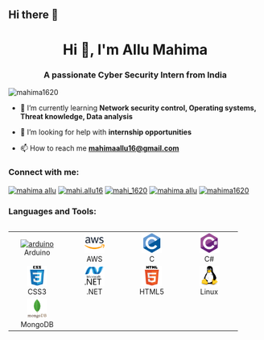 ## Hi there 👋

<!--
**Mahima1620/Mahima1620** is a ✨ _special_ ✨ repository because its `README.md` (this file) appears on your GitHub profile.

Here are some ideas to get you started:

- 🔭 I’m currently working on ...
- 🌱 I’m currently learning ...
- 👯 I’m looking to collaborate on ...
- 🤔 I’m looking for help with ...
- 💬 Ask me about ...
- 📫 How to reach me: ...
- 😄 Pronouns: ...
- ⚡ Fun fact: ...
-->
<h1 align="center">Hi 👋, I'm Allu Mahima</h1>
<h3 align="center">A passionate Cyber Security Intern from India</h3>

<p align="left"> 
  <img src="https://komarev.com/ghpvc/?username=mahima1620&label=Profile%20views&color=0e75b6&style=flat" alt="mahima1620" /> 
</p>

- 🌱 I’m currently learning **Network security control, Operating systems, Threat knowledge, Data analysis**

- 🤝 I’m looking for help with **internship opportunities**

- 📫 How to reach me **mahimaallu16@gmail.com**

<h3 align="left">Connect with me:</h3>
<p align="left">
  <a href="https://linkedin.com/in/mahima allu" target="blank"><img align="center" src="https://raw.githubusercontent.com/rahuldkjain/github-profile-readme-generator/master/src/images/icons/Social/linked-in-alt.svg" alt="mahima allu" height="30" width="40" /></a>
  <a href="https://instagram.com/mahi.allu16" target="blank"><img align="center" src="https://raw.githubusercontent.com/rahuldkjain/github-profile-readme-generator/master/src/images/icons/Social/instagram.svg" alt="mahi.allu16" height="30" width="40" /></a>
  <a href="https://www.codechef.com/users/mahi_1620" target="blank"><img align="center" src="https://cdn.jsdelivr.net/npm/simple-icons@3.1.0/icons/codechef.svg" alt="mahi_1620" height="30" width="40" /></a>
  <a href="https://www.hackerrank.com/mahima allu" target="blank"><img align="center" src="https://raw.githubusercontent.com/rahuldkjain/github-profile-readme-generator/master/src/images/icons/Social/hackerrank.svg" alt="mahima allu" height="30" width="40" /></a>
  <a href="https://www.leetcode.com/mahima1620" target="blank"><img align="center" src="https://raw.githubusercontent.com/rahuldkjain/github-profile-readme-generator/master/src/images/icons/Social/leet-code.svg" alt="mahima1620" height="30" width="40" /></a>
</p>

<h3 align="left">Languages and Tools:</h3>

<table align="left">
  <tr>
    <td align="center" width="100px">
      <a href="https://www.arduino.cc/" target="_blank" rel="noreferrer"> 
        <img src="https://cdn.worldvectorlogo.com/logos/arduino-1.svg" alt="arduino" width="40" height="40"/> 
      </a><br>Arduino
    </td>
    <td align="center" width="100px">
      <a href="https://aws.amazon.com" target="_blank" rel="noreferrer"> 
        <img src="https://raw.githubusercontent.com/devicons/devicon/master/icons/amazonwebservices/amazonwebservices-original-wordmark.svg" alt="aws" width="40" height="40"/> 
      </a><br>AWS
    </td>
    <td align="center" width="100px">
      <a href="https://www.cprogramming.com/" target="_blank" rel="noreferrer"> 
        <img src="https://raw.githubusercontent.com/devicons/devicon/master/icons/c/c-original.svg" alt="c" width="40" height="40"/> 
      </a><br>C
    </td>
    <td align="center" width="100px">
      <a href="https://www.w3schools.com/cs/" target="_blank" rel="noreferrer"> 
        <img src="https://raw.githubusercontent.com/devicons/devicon/master/icons/csharp/csharp-original.svg" alt="csharp" width="40" height="40"/> 
      </a><br>C#
    </td>
  </tr>
  <tr>
    <td align="center" width="100px">
      <a href="https://www.w3schools.com/css/" target="_blank" rel="noreferrer"> 
        <img src="https://raw.githubusercontent.com/devicons/devicon/master/icons/css3/css3-original-wordmark.svg" alt="css3" width="40" height="40"/> 
      </a><br>CSS3
    </td>
    <td align="center" width="100px">
      <a href="https://dotnet.microsoft.com/" target="_blank" rel="noreferrer"> 
        <img src="https://raw.githubusercontent.com/devicons/devicon/master/icons/dot-net/dot-net-original-wordmark.svg" alt="dotnet" width="40" height="40"/> 
      </a><br>.NET
    </td>
    <td align="center" width="100px">
      <a href="https://www.w3.org/html/" target="_blank" rel="noreferrer"> 
        <img src="https://raw.githubusercontent.com/devicons/devicon/master/icons/html5/html5-original-wordmark.svg" alt="html5" width="40" height="40"/> 
      </a><br>HTML5
    </td>
    <td align="center" width="100px">
      <a href="https://www.linux.org/" target="_blank" rel="noreferrer"> 
        <img src="https://raw.githubusercontent.com/devicons/devicon/master/icons/linux/linux-original.svg" alt="linux" width="40" height="40"/> 
      </a><br>Linux
    </td>
  </tr>
  <tr>
    <td align="center" width="100px">
      <a href="https://www.mongodb.com/" target="_blank" rel="noreferrer"> 
        <img src="https://raw.githubusercontent.com/devicons/devicon/master/icons/mongodb/mongodb-original-wordmark.svg" alt="mongodb" width="40" height="40"/> 
      </a><br>MongoDB
    </td>
    <td align="center" width="100px">
      <a href="https://www.mysql.com/" target="_blank" rel="noreferrer"> 
        <img src="https
